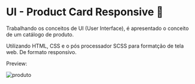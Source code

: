 # UI - Product Card Responsive 👟

Trabalhando os conceitos de UI (User Interface), é apresentado o conceito de um catálogo de produto.

Utilizando HTML, CSS e o pós processador SCSS para formatção de tela web. De formato responsivo.

Preview:

![produto](https://user-images.githubusercontent.com/89155684/131952183-82d732bf-44a8-4fda-97b8-88f4e6c23144.png)
